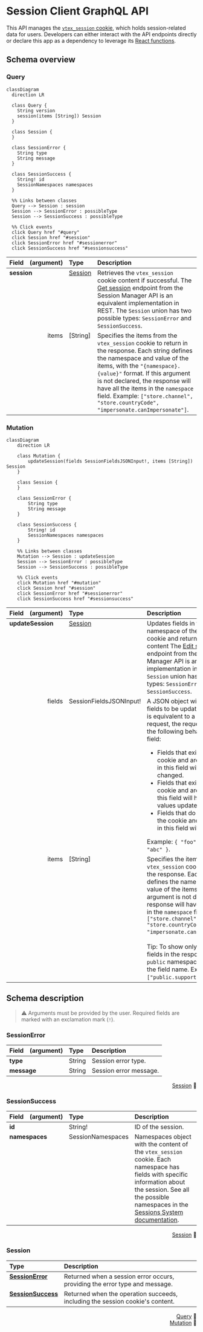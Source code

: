 ﻿# Session Client GraphQL API

This API manages the [`vtex_session` cookie](https://developers.vtex.com/docs/guides/sessions-system-overview#vtexsession-cookie), which holds session-related data for users. Developers can either interact with the API endpoints directly or declare this app as a dependency to leverage its [React functions](https://developers.vtex.com/docs/apps/vtex.session-client#react-hooks).

## Schema overview

### Query

```mermaid
classDiagram
  direction LR

  class Query {
    String version
    session(items [String]) Session
  }

  class Session {
  }

  class SessionError {
    String type
    String message
  }

  class SessionSuccess {
    String! id
    SessionNamespaces namespaces
  }

  %% Links between classes
  Query --> Session : session
  Session --> SessionError : possibleType
  Session --> SessionSuccess : possibleType

  %% Click events
  click Query href "#query"
  click Session href "#session"
  click SessionError href "#sessionerror"
  click SessionSuccess href "#sessionsuccess"
```

<table>
  <thead>
    <tr>
      <th align="left">Field</th>
      <th align="right">(argument)</th>
      <th align="left">Type</th>
      <th align="left">Description</th>
    </tr>
  </thead>
  <tbody>
    <tr>
      <td colspan="2" valign="top"><strong id="query.session">session</strong></td>
      <td valign="top"><a href="#session">Session</a></td>
      <td>Retrieves the <code>vtex_session</code> cookie content if successful. The <a href="https://developers.vtex.com/docs/api-reference/session-manager-api#get-/api/sessions" target="_blank">Get session</a> endpoint from the Session Manager API is an equivalent implementation in REST. The <code>Session</code> union has two possible types: <code>SessionError</code> and <code>SessionSuccess</code>.</td>
    </tr>
    <tr>
      <td colspan="2" align="right" valign="top">items</td>
      <td valign="top">[String]</td>
      <td>Specifies the items from the <code>vtex_session</code> cookie to return in the response. Each string defines the namespace and value of the items, with the <code>"{namespace}.{value}"</code> format. If this argument is not declared, the response will have all the items in the <code>namespace</code> field. Example: <code>["store.channel", "store.countryCode", "impersonate.canImpersonate"]</code>.</td>
    </tr>
  </tbody>
</table>

### Mutation

```mermaid
classDiagram
    direction LR

    class Mutation {
        updateSession(fields SessionFieldsJSONInput!, items [String]) Session
    }

    class Session {
    }

    class SessionError {
        String type
        String message
    }

    class SessionSuccess {
        String! id
        SessionNamespaces namespaces
    }

    %% Links between classes
    Mutation --> Session : updateSession
    Session --> SessionError : possibleType
    Session --> SessionSuccess : possibleType

    %% Click events
    click Mutation href "#mutation"
    click Session href "#session"
    click SessionError href "#sessionerror"
    click SessionSuccess href "#sessionsuccess"
```

<table>
  <thead>
    <tr>
      <th align="left">Field</th>
      <th align="right">(argument)</th>
      <th align="left">Type</th>
      <th align="left">Description</th>
    </tr>
  </thead>
  <tbody>
    <tr>
      <td colspan="2" valign="top"><strong id="mutation.updatesession">updateSession</strong></td>
      <td valign="top"><a href="#session">Session</a></td>
      <td>Updates fields in the <code>public</code> namespace of the <code>vtex_session</code> cookie and returns the updated content The <a href="https://developers.vtex.com/docs/api-reference/session-manager-api#patch-/api/sessions" target="_blank">Edit session</a> endpoint from the Session Manager API is an equivalent implementation in REST. The <code>Session</code> union has two possible types: <code>SessionError</code> and <code>SessionSuccess</code>.</td>
    </tr>
    <tr>
      <td colspan="2" align="right" valign="top">fields</td>
      <td valign="top">SessionFieldsJSONInput!</td>
      <td>A JSON object with the public fields to be updated. Since this is equivalent to a PATCH request, the request will have the following behavior with this field: <ul><li>Fields that exist in the cookie and are not declared in this field will not be changed.</li><li>Fields that exist in the cookie and are declared in this field will have their values updated.</li><li>Fields that do not exist in the cookie and are declared in this field will be created.</li></ul>Example: <code>{ "foo": 123, "baz": "abc" }</code>.</td>
    </tr>
    <tr>
      <td colspan="2" align="right" valign="top">items</td>
      <td valign="top">[String]</td>
      <td>Specifies the items from the <code>vtex_session</code> cookie to return in the response. Each string defines the namespace and value of the items. If this argument is not declared, the response will have all the items in the <code>namespace</code> field. Example: <code>["store.channel", "store.countryCode", "impersonate.canImpersonate"]</code>.<br><br>Tip: To show only the updated fields in the response, use the <code>public</code> namespace along with the field name. Example: <code>["public.supportedLocales"]</code>.</td>
  </tr>
  </tbody>
</table>

## Schema description

>⚠️ Arguments must be provided by the user. Required fields are marked with an exclamation mark (`!`).

### SessionError

<table>
  <thead>
    <tr>
      <th align="left">Field</th>
      <th align="right">(argument)</th>
      <th align="left">Type</th>
      <th align="left">Description</th>
    </tr>
  </thead>
  <tbody>
    <tr>
      <td colspan="2" valign="top">
        <strong id="sessionerror.type">type</strong>
      </td>
      <td valign="top">String</td>
      <td>Session error type.</td>
    </tr>
    <tr>
      <td colspan="2" valign="top">
        <strong id="sessionerror.message">message</strong>
      </td>
      <td valign="top">String</td>
      <td>Session error message.</td>
    </tr>
  </tbody>
</table>

<div style="text-align: right"><a href="#session">Session</a> 🔽</div>

### SessionSuccess

<table>
  <thead>
    <tr>
      <th align="left">Field</th>
      <th align="right">(argument)</th>
      <th align="left">Type</th>
      <th align="left">Description</th>
    </tr>
  </thead>
  <tbody>
    <tr>
      <td colspan="2" valign="top">
        <strong id="sessionsuccess.id">id</strong>
      </td>
      <td valign="top">String!</td>
      <td>ID of the session.</td>
    </tr>
    <tr>
      <td colspan="2" valign="top">
        <strong id="sessionsuccess.namespaces">namespaces</strong>
      </td>
      <td valign="top">SessionNamespaces</td>
      <td>Namespaces object with the content of the <code>vtex_session</code> cookie. Each namespace has fields with specific information about the session. See all the possible namespaces in the <a href="https://developers.vtex.com/docs/guides/sessions-system-overview#vtexsession-cookie" target="_blank">Sessions System documentation</a>.</td>
    </tr>
  </tbody>
</table>

<div style="text-align: right"><a href="#session">Session</a> 🔽</div>

### Session

<table>
  <thead>
    <tr>
      <th align="left">Type</th>
      <th align="left">Description</th>
    </tr>
  </thead>
  <tbody>
    <tr>
      <td valign="top">
        <strong><a href="#sessionerror">SessionError</a></strong>
      </td>
      <td>Returned when a session error occurs, providing the error type and message.</td>
    </tr>
    <tr>
      <td valign="top">
        <strong><a href="#sessionsuccess">SessionSuccess</a></strong>
      </td>
      <td>Returned when the operation succeeds, including the session cookie's content.</td>
    </tr>
  </tbody>
</table>

<div style="text-align: right"><a href="#query">Query</a> 🔼</div>
<div style="text-align: right"><a href="#mutation">Mutation</a> 🔼</div>
